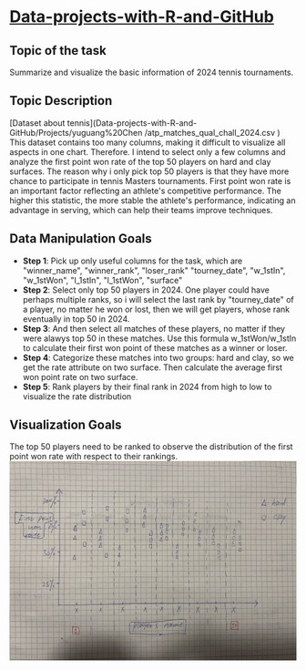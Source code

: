 # [Data-projects-with-R-and-GitHub](https://dr-eberle-zentrum.github.io/Data-projects-with-R-and-GitHub/)

## Topic of the task

Summarize and visualize the basic information of 2024 tennis tournaments.

## Topic Description

[Dataset about tennis](Data-projects-with-R-and-GitHub/Projects/yuguang%20Chen
/atp_matches_qual_chall_2024.csv
)  
This dataset contains too many columns, making it difficult to visualize all aspects in one chart. Therefore. I intend to select only a few columns and analyze the first point won rate of the top 50 players on hard and clay surfaces. The reason why i only pick top 50 players is that they have more chance to participate in tennis Masters tournaments. First point won rate is an important factor reflecting an athlete's competitive performance. The higher this statistic, the more stable the athlete's performance, indicating an advantage in serving, which can help their teams improve techniques.

## Data Manipulation Goals

- **Step 1**: Pick up only useful columns for the task, which are "winner_name", "winner_rank", "loser_rank" "tourney_date", "w_1stIn", "w_1stWon", "l_1stIn", "l_1stWon", "surface"
- **Step 2**: Select only top 50 players in 2024. One player could have perhaps multiple ranks, so i will select the last rank by "tourney_date" of a player, no matter he won or lost, then we will get players, whose rank eventually in top 50 in 2024.
- **Step 3**: And then select all matches of these players, no matter if they were alawys top 50 in these matches. Use this formula w_1stWon/w_1stIn to calculate their first won point of these matches as a winner or loser. 
- **Step 4**: Categorize these matches into two groups: hard and clay, so we get the rate attribute on two surface. Then calculate the average first won point rate on two surface.
- **Step 5**: Rank players by their final rank in 2024 from high to low to visualize the rate distribution  

## Visualization Goals

The top 50 players need to be ranked to observe the distribution of the first point won rate with respect to their rankings.  
![Visualization Goals](visualization.jpg)